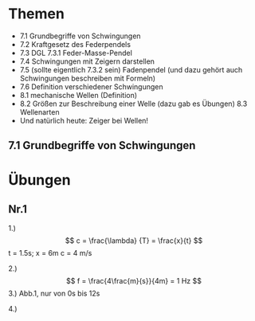 # Themen
- 7.1 Grundbegriffe von Schwingungen 
- 7.2 Kraftgesetz des Federpendels 
- 7.3 DGL 7.3.1 Feder-Masse-Pendel 
- 7.4 Schwingungen mit Zeigern darstellen 
- 7.5 (sollte eigentlich 7.3.2 sein) Fadenpendel (und dazu gehört auch Schwingungen beschreiben mit Formeln) 
- 7.6 Definition verschiedener Schwingungen 
- 8.1 mechanische Wellen (Definition) 
- 8.2 Größen zur Beschreibung einer Welle (dazu gab es Übungen) 8.3 Wellenarten 
- Und natürlich heute: Zeiger bei Wellen!

## 7.1 Grundbegriffe von Schwingungen





# Übungen
## Nr.1 
1.) 
$$ 
c = \frac{\lambda} {T} = \frac{x}{t}
$$
t = 1.5s; x = 6m
c = 4 m/s

2.)
$$ f = \frac{4\frac{m}{s}}{4m} = 1 Hz $$
3.)
Abb.1, nur von 0s bis 12s

4.)
